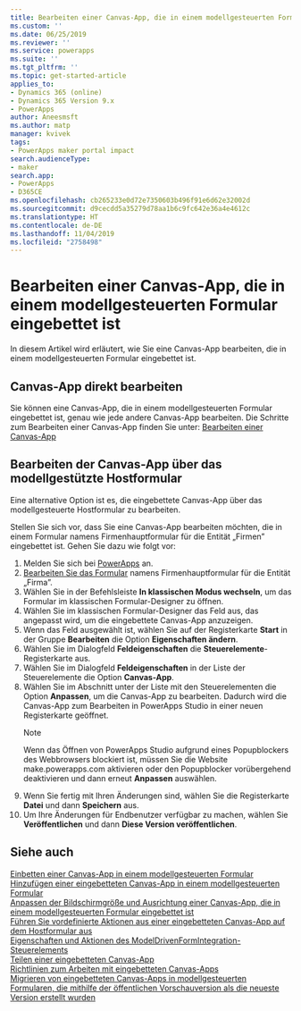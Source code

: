 ```yaml
---
title: Bearbeiten einer Canvas-App, die in einem modellgesteuerten Formular eingebettet ist | MicrosoftDocs
ms.custom: ''
ms.date: 06/25/2019
ms.reviewer: ''
ms.service: powerapps
ms.suite: ''
ms.tgt_pltfrm: ''
ms.topic: get-started-article
applies_to:
- Dynamics 365 (online)
- Dynamics 365 Version 9.x
- PowerApps
author: Aneesmsft
ms.author: matp
manager: kvivek
tags:
- PowerApps maker portal impact
search.audienceType:
- maker
search.app:
- PowerApps
- D365CE
ms.openlocfilehash: cb265233e0d72e7350603b496f91e6d62e32002d
ms.sourcegitcommit: d9cecdd5a35279d78aa1b6c9fc642e36a4e4612c
ms.translationtype: HT
ms.contentlocale: de-DE
ms.lasthandoff: 11/04/2019
ms.locfileid: "2758498"
---
```

# <a name="edit-a-canvas-app-embedded-on-a-model-driven-form"></a>Bearbeiten einer Canvas-App, die in einem modellgesteuerten Formular eingebettet ist
In diesem Artikel wird erläutert, wie Sie eine Canvas-App bearbeiten, die in einem modellgesteuerten Formular eingebettet ist.

## <a name="edit-the-canvas-app-directly"></a>Canvas-App direkt bearbeiten
Sie können eine Canvas-App, die in einem modellgesteuerten Formular eingebettet ist, genau wie jede andere Canvas-App bearbeiten. Die Schritte zum Bearbeiten einer Canvas-App finden Sie unter: [Bearbeiten einer Canvas-App](../canvas-apps/edit-app.md)

## <a name="edit-the-canvas-app-via-the-host-model-driven-form"></a>Bearbeiten der Canvas-App über das modellgestützte Hostformular
Eine alternative Option ist es, die eingebettete Canvas-App über das modellgesteuerte Hostformular zu bearbeiten.

Stellen Sie sich vor, dass Sie eine Canvas-App bearbeiten möchten, die in einem Formular namens Firmenhauptformular für die Entität „Firmen” eingebettet ist. Gehen Sie dazu wie folgt vor: 

1.  Melden Sie sich bei [PowerApps](https://make.powerapps.com/?utm_source=padocs&utm_medium=linkinadoc&utm_campaign=referralsfromdoc) an.
2.  [Bearbeiten Sie das Formular](create-and-edit-forms.md) namens Firmenhauptformular für die Entität „Firma”. 
3.  Wählen Sie in der Befehlsleiste **In klassischen Modus wechseln**, um das Formular im klassischen Formular-Designer zu öffnen.
4.  Wählen Sie im klassischen Formular-Designer das Feld aus, das angepasst wird, um die eingebettete Canvas-App anzuzeigen.
5.  Wenn das Feld ausgewählt ist, wählen Sie auf der Registerkarte **Start** in der Gruppe **Bearbeiten** die Option **Eigenschaften ändern**.
6.  Wählen Sie im Dialogfeld **Feldeigenschaften** die **Steuerelemente**-Registerkarte aus.
7.  Wählen Sie im Dialogfeld **Feldeigenschaften** in der Liste der Steuerelemente die Option **Canvas-App**.
8.  Wählen Sie im Abschnitt unter der Liste mit den Steuerelementen die Option **Anpassen**, um die Canvas-App zu bearbeiten. Dadurch wird die Canvas-App zum Bearbeiten in PowerApps Studio in einer neuen Registerkarte geöffnet.
       > [!NOTE]
       > Wenn das Öffnen von PowerApps Studio aufgrund eines Popupblockers des Webbrowsers blockiert ist, müssen Sie die Website make.powerapps.com aktivieren oder den Popupblocker vorübergehend deaktivieren und dann erneut **Anpassen** auswählen.
9. Wenn Sie fertig mit Ihren Änderungen sind, wählen Sie die Registerkarte **Datei** und dann **Speichern** aus.
10. Um Ihre Änderungen für Endbenutzer verfügbar zu machen, wählen Sie **Veröffentlichen** und dann **Diese Version veröffentlichen**.

## <a name="see-also"></a>Siehe auch
[Einbetten einer Canvas-App in einem modellgesteuerten Formular](embed-canvas-app-in-form.md) <br />
[Hinzufügen einer eingebetteten Canvas-App in einem modellgesteuerten Formular](embedded-canvas-app-add-classic-designer.md) <br />
[Anpassen der Bildschirmgröße und Ausrichtung einer Canvas-App, die in einem modellgesteuerten Formular eingebettet ist](embedded-canvas-app-customize-screen.md) <br />
[Führen Sie vordefinierte Aktionen aus einer eingebetteten Canvas-App auf dem Hostformular aus](embedded-canvas-app-actions.md) <br />
[Eigenschaften und Aktionen des ModelDrivenFormIntegration-Steuerelements](embedded-canvas-app-properties-actions.md) <br />
[Teilen einer eingebetteten Canvas-App](share-embedded-canvas-app.md) <br />
[Richtlinien zum Arbeiten mit eingebetteten Canvas-Apps](embedded-canvas-app-guidelines.md) <br />
[Migrieren von eingebetteten Canvas-Apps in modellgesteuerten Formularen, die mithilfe der öffentlichen Vorschauversion als die neueste Version erstellt wurden](embedded-canvas-app-migrate-from-preview.md) <br />
